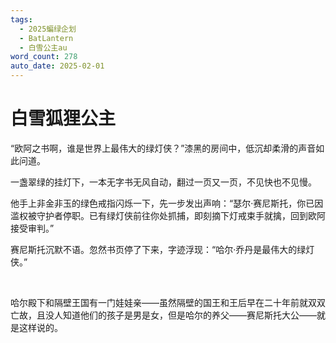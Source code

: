 ```yaml
---
tags:
  - 2025蝙绿企划
  - BatLantern
  - 白雪公主au
word_count: 278
auto_date: 2025-02-01
---
```


# 白雪狐狸公主

“欧阿之书啊，谁是世界上最伟大的绿灯侠？”漆黑的房间中，低沉却柔滑的声音如此问道。

一盏翠绿的挂灯下，一本无字书无风自动，翻过一页又一页，不见快也不见慢。

他手上非金非玉的绿色戒指闪烁一下，先一步发出声响：“瑟尔·赛尼斯托，你已因滥权被守护者停职。已有绿灯侠前往你处抓捕，即刻摘下灯戒束手就擒，回到欧阿接受审判。”

赛尼斯托沉默不语。忽然书页停了下来，字迹浮现：“哈尔·乔丹是最伟大的绿灯侠。”

<br>

哈尔殿下和隔壁王国有一门娃娃亲——虽然隔壁的国王和王后早在二十年前就双双亡故，且没人知道他们的孩子是男是女，但是哈尔的养父——赛尼斯托大公——就是这样说的。
